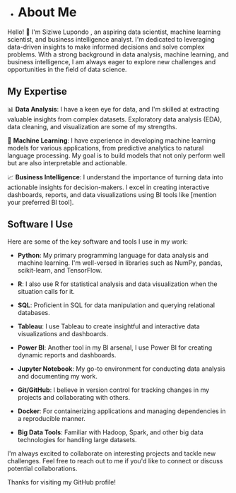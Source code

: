 - # About Me

Hello! 👋 I'm Siziwe Lupondo , an aspiring data scientist, machine learning scientist, and business intelligence analyst. I'm dedicated to leveraging data-driven insights to make informed decisions and solve complex problems. With a strong background in data analysis, machine learning, and business intelligence, I am always eager to explore new challenges and opportunities in the field of data science.

## My Expertise

📊 **Data Analysis**: I have a keen eye for data, and I'm skilled at extracting valuable insights from complex datasets. Exploratory data analysis (EDA), data cleaning, and visualization are some of my strengths.

🤖 **Machine Learning**: I have experience in developing machine learning models for various applications, from predictive analytics to natural language processing. My goal is to build models that not only perform well but are also interpretable and actionable.

📈 **Business Intelligence**: I understand the importance of turning data into actionable insights for decision-makers. I excel in creating interactive dashboards, reports, and data visualizations using BI tools like [mention your preferred BI tool].

## Software I Use

Here are some of the key software and tools I use in my work:

- **Python**: My primary programming language for data analysis and machine learning. I'm well-versed in libraries such as NumPy, pandas, scikit-learn, and TensorFlow.

- **R**: I also use R for statistical analysis and data visualization when the situation calls for it.

- **SQL**: Proficient in SQL for data manipulation and querying relational databases.

- **Tableau**: I use Tableau to create insightful and interactive data visualizations and dashboards.

- **Power BI**: Another tool in my BI arsenal, I use Power BI for creating dynamic reports and dashboards.

- **Jupyter Notebook**: My go-to environment for conducting data analysis and documenting my work.

- **Git/GitHub**: I believe in version control for tracking changes in my projects and collaborating with others.

- **Docker**: For containerizing applications and managing dependencies in a reproducible manner.

- **Big Data Tools**: Familiar with Hadoop, Spark, and other big data technologies for handling large datasets.

I'm always excited to collaborate on interesting projects and tackle new challenges. Feel free to reach out to me if you'd like to connect or discuss potential collaborations.

Thanks for visiting my GitHub profile!




<!---
SiziweLupondo/SiziweLupondo is a ✨ special ✨ repository because its `README.md` (this file) appears on your GitHub profile.
You can click the Preview link to take a look at your changes.
--->
